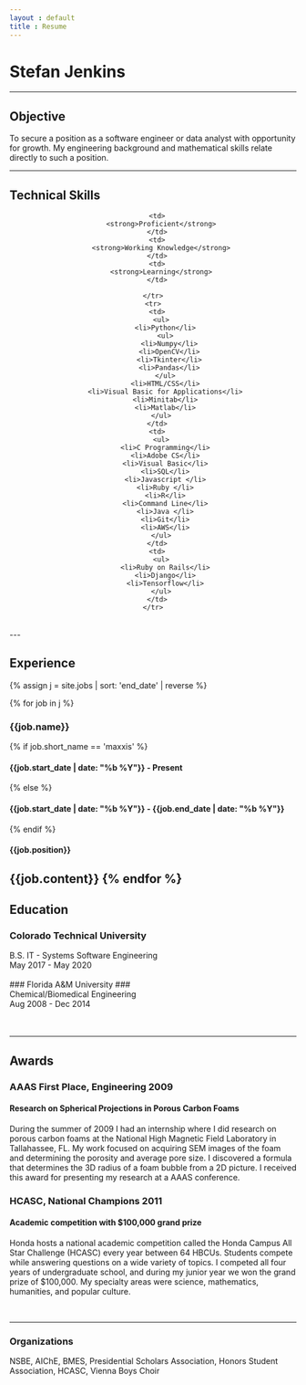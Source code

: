 ```yaml
---
layout : default
title : Resume
---
```

# Stefan Jenkins #
----
## Objective ##
To secure a position as a software engineer or data analyst with opportunity for growth. My engineering background and mathematical skills relate directly to such a position.

---
## Technical Skills ##
<center>
  <table>
    <tr>

      <td>
        <strong>Proficient</strong>
      </td>
      <td>
        <strong>Working Knowledge</strong>
      </td>
      <td>
        <strong>Learning</strong>
      </td>

    </tr>
    <tr>
      <td>
        <ul>
          <li>Python</li>
          <ul>
            <li>Numpy</li>
            <li>OpenCV</li>
            <li>Tkinter</li>
            <li>Pandas</li>
          </ul>
          <li>HTML/CSS</li>
          <li>Visual Basic for Applications</li>
          <li>Minitab</li>
          <li>Matlab</li>
        </ul>
      </td>
      <td>
        <ul>
          <li>C Programming</li>
          <li>Adobe CS</li>
          <li>Visual Basic</li>
          <li>SQL</li>
          <li>Javascript </li>
          <li>Ruby </li>
          <li>R</li>
          <li>Command Line</li>
          <li>Java </li>
          <li>Git</li>
          <li>AWS</li>
        </ul>
      </td>
      <td>
        <ul>
          <li>Ruby on Rails</li>
          <li>Django</li>
          <li>Tensorflow</li>
        </ul>
      </td>
    </tr>
  </table>
</center>
---

## Experience ##

{% assign j = site.jobs | sort: 'end_date' | reverse %}


{% for job in j %}
### {{job.name}} ###
{% if job.short_name == 'maxxis' %}
#### {{job.start_date | date: "%b %Y"}} - Present ####
{% else %}
#### {{job.start_date | date: "%b %Y"}} - {{job.end_date | date: "%b %Y"}} ####
{% endif %}
#### {{job.position}} ####
{{job.content}}
{% endfor %}
----
## Education ##

### Colorado Technical University ###

<div>
 <div class="p-left">B.S. IT - Systems Software Engineering</div>
 <div class="p-right">May 2017 - May 2020</div>
</div>

<br>
### Florida A&M University ###

<div>
 <div class="p-left">Chemical/Biomedical Engineering</div>
 <div class="p-right">Aug 2008 - Dec 2014</div>
</div>
<br>
<br>

----
## Awards ##

### AAAS First Place, Engineering 2009 ###
#### Research on Spherical Projections in Porous Carbon Foams ####

During the summer of 2009 I had an internship where I did research on porous carbon foams
at the National High Magnetic Field Laboratory in Tallahassee, FL. My work
focused on acquiring SEM images of the foam and determining the porosity and average pore size. I discovered
a formula that determines the 3D radius of a foam bubble from a 2D picture. I received
this award for presenting my research at a AAAS conference.

### HCASC, National Champions 2011 ###
#### Academic competition with $100,000 grand prize ####

Honda hosts a national academic competition called the Honda Campus All Star Challenge
(HCASC) every year between 64 HBCUs. Students compete while answering questions on a wide variety of topics.
I competed all four years of undergraduate school, and during my junior year we won the grand prize of $100,000. My specialty
areas were science, mathematics, humanities, and popular culture.

<br>

----

### Organizations ###
NSBE, AIChE, BMES, Presidential Scholars Association, Honors Student Association, HCASC,
Vienna Boys Choir
